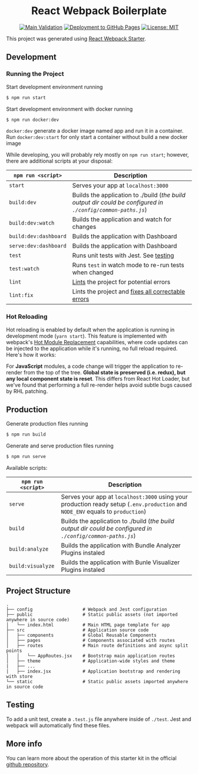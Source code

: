 <div align="center">
<h1>React Webpack Boilerplate</h1>

</div>
<div align="center">

[![Main Validation](https://github.com/nanlabs/react-webpack-boilerplate/actions/workflows/ci.yml/badge.svg)](https://github.com/nanlabs/react-webpack-boilerplate/actions/workflows/ci.yml)
[![Deployment to GitHub Pages](https://github.com/nanlabs/react-webpack-boilerplate/actions/workflows/deployment.yml/badge.svg)](https://github.com/nanlabs/react-webpack-boilerplate/actions/workflows/deployment.yml)
[![License: MIT][licensebadge]][licenseurl]

[licensebadge]: https://img.shields.io/badge/License-MIT-blue.svg
[licenseurl]: https://github.com/vlang/nanlabs/react-webpack-boilerplate/master/LICENSE

</div>

This project was generated using [React Webpack Starter](https://github.com/Create-Node-App/create-react-webpack-app).

## Development

### Running the Project

Start development environment running

```sh
$ npm run start
```

Start development environment with docker running

```sh
$ npm run docker:dev
```

`docker:dev` generate a docker image named app and run it in a container. Run `docker:dev:start` for only start a container without build a new docker image

While developing, you will probably rely mostly on `npm run start`; however, there are additional scripts at your disposal:

| `npm run <script>`    | Description                                                                                                             |
| --------------------- | ----------------------------------------------------------------------------------------------------------------------- |
| `start`               | Serves your app at `localhost:3000`                                                                                     |
| `build:dev`           | Builds the application to ./build (_the build output dir could be configured in `./config/common-paths.js`_)            |
| `build:dev:watch`     | Builds the application and watch for changes                                                                            |
| `build:dev:dashboard` | Builds the application with Dashboard                                                                                   |
| `serve:dev:dashboard` | Builds the application with Dashboard                                                                                   |
| `test`                | Runs unit tests with Jest. See [testing](#testing)                                                                      |
| `test:watch`          | Runs `test` in watch mode to re-run tests when changed                                                                  |
| `lint`                | [Lints](http://stackoverflow.com/questions/8503559/what-is-linting) the project for potential errors                    |
| `lint:fix`            | Lints the project and [fixes all correctable errors](http://eslint.org/docs/user-guide/command-line-interface.html#fix) |

### Hot Reloading

Hot reloading is enabled by default when the application is running in development mode (`yarn start`). This feature is implemented with webpack's [Hot Module Replacement](https://webpack.github.io/docs/hot-module-replacement.html) capabilities, where code updates can be injected to the application while it's running, no full reload required. Here's how it works:

For **JavaScript** modules, a code change will trigger the application to re-render from the top of the tree. **Global state is preserved (i.e. redux), but any local component state is reset**. This differs from React Hot Loader, but we've found that performing a full re-render helps avoid subtle bugs caused by RHL patching.

## Production

Generate production files running

```sh
$ npm run build
```

Generate and serve production files running

```sh
$ npm run serve
```

Available scripts:

| `npm run <script>` | Description                                                                                                                     |
| ------------------ | ------------------------------------------------------------------------------------------------------------------------------- |
| `serve`            | Serves your app at `localhost:3000` using your production ready setup (`.env.production` and `NODE_ENV` equals to `production`) |
| `build`            | Builds the application to ./build (_the build output dir could be configured in `./config/common-paths.js`_)                    |
| `build:analyze`    | Builds the application with Bundle Analyzer Plugins instaled                                                                    |
| `build:visualyze`  | Builds the application with Bunle Visualizer Plugins instaled                                                                   |

## Project Structure

```
.
├── config                   # Webpack and Jest configuration
├── public                   # Static public assets (not imported anywhere in source code)
│   └── index.html           # Main HTML page template for app
├── src                      # Application source code
│   ├── components           # Global Reusable Components
│   ├── pages                # Components associated with routes
│   ├── routes               # Main route definitions and async split points
│   │   └── AppRoutes.jsx    # Bootstrap main application routes
│   ├── theme                # Application-wide styles and theme
|   ├── ...
|   ├── index.jsx            # Application bootstrap and rendering with store
└── static                   # Static public assets imported anywhere in source code
```

## Testing

To add a unit test, create a `.test.js` file anywhere inside of `./test`. Jest and webpack will automatically find these files.

## More info

You can learn more about the operation of this starter kit in the official [github repository](https://github.com/Create-Node-App/create-react-webpack-app).
